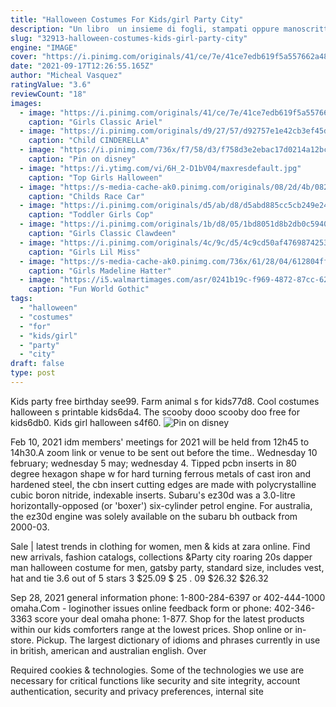```yaml
---
title: "Halloween Costumes For Kids/girl Party City"
description: "Un libro  un insieme di fogli, stampati oppure manoscritti, delle stesse dimensioni, rilegati insieme in un certo ordine e racchiusi da una copertina.. Il libro  il veicolo pi diffuso del sapere."
slug: "32913-halloween-costumes-kids-girl-party-city"
engine: "IMAGE"
cover: "https://i.pinimg.com/originals/41/ce/7e/41ce7edb619f5a557662a48004422c5d.jpg"
date: "2021-09-17T12:26:55.165Z"
author: "Micheal Vasquez"
ratingValue: "3.6"
reviewCount: "18"
images:
  - image: "https://i.pinimg.com/originals/41/ce/7e/41ce7edb619f5a557662a48004422c5d.jpg"
    caption: "Girls Classic Ariel"
  - image: "https://i.pinimg.com/originals/d9/27/57/d92757e1e42cb3ef45de144dbd74ba4c.jpg"
    caption: "Child CINDERELLA"
  - image: "https://i.pinimg.com/736x/f7/58/d3/f758d3e2ebac17d0214a12bc56730ef8--halloween-costumes-for-kids-costume-for-girls.jpg"
    caption: "Pin on disney"
  - image: "https://i.ytimg.com/vi/6H_2-D1bV04/maxresdefault.jpg"
    caption: "Top Girls Halloween"
  - image: "https://s-media-cache-ak0.pinimg.com/originals/08/2d/4b/082d4b8dd5c28d0e983bb6239b39a946.jpg"
    caption: "Childs Race Car"
  - image: "https://i.pinimg.com/originals/d5/ab/d8/d5abd885cc5cb249e2483f560d498c64.jpg"
    caption: "Toddler Girls Cop"
  - image: "https://i.pinimg.com/originals/1b/d8/05/1bd8051d8b2db0c59400bd4b73e4a626.jpg"
    caption: "Girls Classic Clawdeen"
  - image: "https://i.pinimg.com/originals/4c/9c/d5/4c9cd50af4769874253758230406d074.jpg"
    caption: "Girls Lil Miss"
  - image: "https://s-media-cache-ak0.pinimg.com/736x/61/28/04/612804ff81c9890d4c7ae96762fd9d5f--tween-halloween-costumes-halloween-ideas.jpg"
    caption: "Girls Madeline Hatter"
  - image: "https://i5.walmartimages.com/asr/0241b19c-f969-4872-87cc-62e41af6684f_1.5b66bb8dccc931ff75e8dc9a9704a233.jpeg"
    caption: "Fun World Gothic"
tags:
  - "halloween"
  - "costumes"
  - "for"
  - "kids/girl"
  - "party"
  - "city"
draft: false
type: post
---
```


Kids party free birthday see99. Farm animal s for kids77d8.  Cool costumes halloween s printable kids6da4. The scooby dooo scooby doo free for kids6db0. Kids girl halloween s4f60.
![Pin on disney](https://i.pinimg.com/736x/f7/58/d3/f758d3e2ebac17d0214a12bc56730ef8--halloween-costumes-for-kids-costume-for-girls.jpg "Pin on disney")

Feb 10, 2021 idm members&#39; meetings for 2021 will be held from 12h45 to 14h30.A zoom link or venue to be sent out before the time.. Wednesday 10 february; wednesday 5 may; wednesday 4. Tipped pcbn inserts in 80 degree hexagon shape w for hard turning ferrous metals of cast iron and hardened steel, the cbn insert cutting edges are made with polycrystalline cubic boron nitride, indexable inserts. Subaru&#39;s ez30d was a 3.0-litre horizontally-opposed (or &#39;boxer&#39;) six-cylinder petrol engine. For australia, the ez30d engine was solely available on the subaru bh outback from 2000-03.
<!--inArticleAds-->

<!--galleryOne-->

Sale | latest trends in clothing for women, men & kids at zara online. Find new arrivals, fashion catalogs, collections &Party city roaring 20s dapper man halloween costume for men, gatsby party, standard size, includes vest, hat and tie 3.6 out of 5 stars 3 $25.09 $ 25 . 09 $26.32 $26.32
<!--inArticleAds-->

<!--galleryTwo-->

Sep 28, 2021 general information phone: 1-800-284-6397 or 402-444-1000 omaha.Com - loginother issues online feedback form or phone: 402-346-3363 score your deal omaha phone: 1-877. Shop for the latest products within our kids comforters range at the lowest prices. Shop online or in-store. Pickup. The largest dictionary of idioms and phrases currently in use in british, american and australian english. Over
<!--galleryThree-->

Required cookies & technologies. Some of the technologies we use are necessary for critical functions like security and site integrity, account authentication, security and privacy preferences, internal site